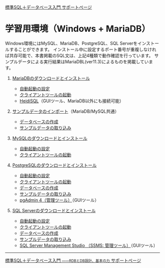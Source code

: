 [標準SQL＋データベース入門 サポートページ](https://nisim-m.github.io/sqlbook2/) 
# 学習用環境（Windows + MariaDB）

Windows環境にはMySQL、MariaDB、PostgreSQL、SQL Serverをインストールすることができます。
インストール中に設定するポート番号が重複しなければ共存可能で、本書掲載のSQL文は、上記4種類で動作確認を行っています。
サンプルデータによる実行結果はMariaDBL(ver11.3)によるものを掲載しています。

1. [MariaDBのダウンロードとインストール](install-mariadb-win)
   - [自動起動の設定](install-mariadb-win#startup)
   - [クライアントツールの起動](install-mariadb-win#client)
   - [HeidiSQL](install-mariadb-win#heidisql)（GUIツール、MariaDB以外にも接続可能）

2. [サンプルデータのインポート](import-mariadb)（MariaDB/MySQL共通）
   - [データベースの作成](import-mariadb#createdb)
   - [サンプルデータの取り込み](import-mariadb#import)

3. [MySQLのダウンロードとインストール](install-mysql-win)
   - [自動起動の設定](install-mysql-win#startup)
   - [クライアントツールの起動](install-mysql-win#client)

4. [PostgreSQLのダウンロードとインストール](install-postgresql-win)
   - [自動起動の設定](install-postgresql-win#startup)
   - [クライアントツールの起動](install-postgresql-win#client)
   - [データベースの作成](install-postgresql-win#createdb)
   - [サンプルデータの取り込み](install-postgresql-win#import)
   - [pgAdmin 4（管理ツール）](install-postgresql-win#pgAdmin)（GUIツール）

5. [SQL&nbsp;Serverのダウンロードとインストール](install-sqlserver-win)
   - [自動起動の設定](install-sqlserver-win#startup)
   - [クライアントツールの起動](install-sqlserver-win#client)
   - [データベースの作成](install-sqlserver-win#createdb)
   - [サンプルデータの取り込み](install-sqlserver-win#import)
   - [SQL Server Management Studio （SSMS: 管理ツール）](install-sqlserver-win#SMSS)（GUIツール）   

----
[標準SQL＋データベース入門 <small>——RDBとDB設計、基本の力</small> サポートページ](https://nisim-m.github.io/sqlbook2/)
